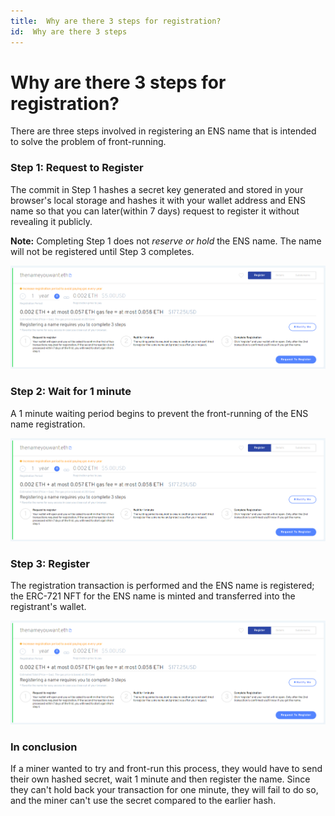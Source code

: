 ```yaml
---
title:  Why are there 3 steps for registration?
id:  Why are there 3 steps
---
```


# Why are there 3 steps for registration?

There are three steps involved in registering an ENS name that is intended to solve the problem of front-running.

### Step 1: Request to Register

The commit in Step 1 hashes a secret key generated and stored in your browser's local storage and hashes it with your wallet address and ENS name so that you can later(within 7 days) request to register it without revealing it publicly.


**Note:** Completing Step 1 does not _reserve or hold_ the ENS name. The name will not be registered until Step 3 completes.

![Step 1. Request to register.](./img/registration-1.png "Step 1. Request to register.")

### Step 2: Wait for 1 minute

A 1 minute waiting period begins to prevent the front-running of the ENS name registration.

![Step 2. Wait for one minute.](./img/registration-1.png "Step 2. Wait for one minute.")

### Step 3: Register

The registration transaction is performed and the ENS name is registered; the ERC-721 NFT for the ENS name is minted and transferred into the registrant's wallet.


![Step 3. Register.](./img/registration-1.png "Step 3. Register.")
### In conclusion

If a miner wanted to try and front-run this process, they would have to send their own hashed secret, wait 1 minute and then register the name. Since they can't hold back your transaction for one minute, they will fail to do so, and the miner can't use the secret compared to the earlier hash.

